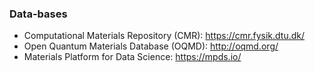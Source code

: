 ### Data-bases
* Computational Materials Repository (CMR): <https://cmr.fysik.dtu.dk/>
* Open Quantum Materials Database (OQMD): <http://oqmd.org/>
* Materials Platform for Data Science: <https://mpds.io/>

